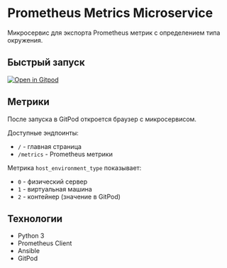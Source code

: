 # Prometheus Metrics Microservice

Микросервис для экспорта Prometheus метрик с определением типа окружения.

## Быстрый запуск

[![Open in Gitpod](https://gitpod.io/button/open-in-gitpod.svg)](https://gitpod.io/#https://github.com/vallomova/microservice-project)

## Метрики

После запуска в GitPod откроется браузер с микросервисом.

Доступные эндпоинты:
- `/` - главная страница
- `/metrics` - Prometheus метрики

Метрика `host_environment_type` показывает:
- `0` - физический сервер
- `1` - виртуальная машина  
- `2` - контейнер (значение в GitPod)

## Технологии

- Python 3
- Prometheus Client
- Ansible
- GitPod
